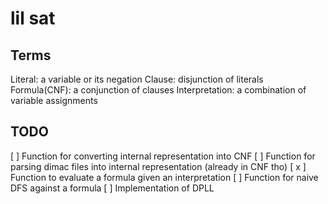 # lil sat

## Terms

Literal: a variable or its negation
Clause: disjunction of literals
Formula(CNF): a conjunction of clauses
Interpretation: a combination of variable assignments

## TODO
[ ] Function for converting internal representation into CNF
[ ] Function for parsing dimac files into internal representation (already in CNF tho)
[ x ] Function to evaluate a formula given an interpretation
[ ] Function for naive DFS against a formula
[ ] Implementation of DPLL 
